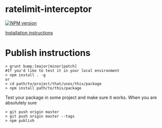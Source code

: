 # ratelimit-interceptor

[![NPM version](https://badge.fury.io/js/ratelimit-interceptor.png)](http://badge.fury.io/js/ratelimit-interceptor)

[Installation instructions](https://github.com/Parsimotion/ratelimit-interceptor/wiki/Installation-Instructions)

# Publish instructions

``` Console
> grunt bump:[major|minor|patch]
#If you'd like to test it in your local environment
> npm install . -g 
or
> cd path/to/project/that/uses/this/package
> npm install path/to/this/package
```
Test your package in some project and make sure it works.
When you are absolutely sure

``` Console
> git push origin master
> git push origin master --tags
> npm publish
```
